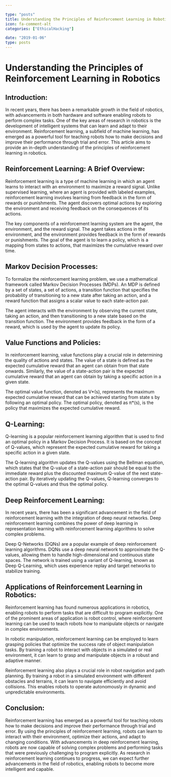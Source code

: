 ```yaml
---

type: "posts"
title: Understanding the Principles of Reinforcement Learning in Robotics
icon: fa-comment-alt
categories: ["EthicalHacking"]

date: "2019-01-06"
type: posts
---
```





# Understanding the Principles of Reinforcement Learning in Robotics

## Introduction:

In recent years, there has been a remarkable growth in the field of robotics, with advancements in both hardware and software enabling robots to perform complex tasks. One of the key areas of research in robotics is the development of intelligent systems that can learn and adapt to their environment. Reinforcement learning, a subfield of machine learning, has emerged as a powerful tool for teaching robots how to make decisions and improve their performance through trial and error. This article aims to provide an in-depth understanding of the principles of reinforcement learning in robotics.

## Reinforcement Learning: A Brief Overview:

Reinforcement learning is a type of machine learning in which an agent learns to interact with an environment to maximize a reward signal. Unlike supervised learning, where an agent is provided with labeled examples, reinforcement learning involves learning from feedback in the form of rewards or punishments. The agent discovers optimal actions by exploring the environment and receiving feedback on the consequences of its actions.

The key components of a reinforcement learning system are the agent, the environment, and the reward signal. The agent takes actions in the environment, and the environment provides feedback in the form of rewards or punishments. The goal of the agent is to learn a policy, which is a mapping from states to actions, that maximizes the cumulative reward over time.

## Markov Decision Processes:

To formalize the reinforcement learning problem, we use a mathematical framework called Markov Decision Processes (MDPs). An MDP is defined by a set of states, a set of actions, a transition function that specifies the probability of transitioning to a new state after taking an action, and a reward function that assigns a scalar value to each state-action pair.

The agent interacts with the environment by observing the current state, taking an action, and then transitioning to a new state based on the transition function. The environment provides feedback in the form of a reward, which is used by the agent to update its policy.

## Value Functions and Policies:

In reinforcement learning, value functions play a crucial role in determining the quality of actions and states. The value of a state is defined as the expected cumulative reward that an agent can obtain from that state onwards. Similarly, the value of a state-action pair is the expected cumulative reward that an agent can obtain by taking a specific action in a given state.

The optimal value function, denoted as V*(s), represents the maximum expected cumulative reward that can be achieved starting from state s by following an optimal policy. The optimal policy, denoted as π*(s), is the policy that maximizes the expected cumulative reward.

## Q-Learning:

Q-learning is a popular reinforcement learning algorithm that is used to find an optimal policy in a Markov Decision Process. It is based on the concept of Q-values, which represent the expected cumulative reward for taking a specific action in a given state.

The Q-learning algorithm updates the Q-values using the Bellman equation, which states that the Q-value of a state-action pair should be equal to the immediate reward plus the discounted maximum Q-value of the next state-action pair. By iteratively updating the Q-values, Q-learning converges to the optimal Q-values and thus the optimal policy.

## Deep Reinforcement Learning:

In recent years, there has been a significant advancement in the field of reinforcement learning with the integration of deep neural networks. Deep reinforcement learning combines the power of deep learning in representation learning with reinforcement learning algorithms to solve complex problems.

Deep Q-Networks (DQNs) are a popular example of deep reinforcement learning algorithms. DQNs use a deep neural network to approximate the Q-values, allowing them to handle high-dimensional and continuous state spaces. The network is trained using a variant of Q-learning, known as Deep Q-Learning, which uses experience replay and target networks to stabilize training.

## Applications of Reinforcement Learning in Robotics:

Reinforcement learning has found numerous applications in robotics, enabling robots to perform tasks that are difficult to program explicitly. One of the prominent areas of application is robot control, where reinforcement learning can be used to teach robots how to manipulate objects or navigate in complex environments.

In robotic manipulation, reinforcement learning can be employed to learn grasping policies that optimize the success rate of object manipulation tasks. By training a robot to interact with objects in a simulated or real environment, it can learn to grasp and manipulate objects in a robust and adaptive manner.

Reinforcement learning also plays a crucial role in robot navigation and path planning. By training a robot in a simulated environment with different obstacles and terrains, it can learn to navigate efficiently and avoid collisions. This enables robots to operate autonomously in dynamic and unpredictable environments.

## Conclusion:

Reinforcement learning has emerged as a powerful tool for teaching robots how to make decisions and improve their performance through trial and error. By using the principles of reinforcement learning, robots can learn to interact with their environment, optimize their actions, and adapt to changing conditions. With advancements in deep reinforcement learning, robots are now capable of solving complex problems and performing tasks that were previously challenging to program explicitly. As research in reinforcement learning continues to progress, we can expect further advancements in the field of robotics, enabling robots to become more intelligent and capable.